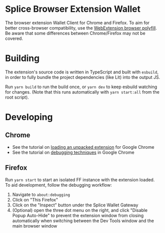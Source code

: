 # Splice Browser Extension Wallet

The browser extension Wallet Client for Chrome and Firefox. To aim for better cross-browser compatibility, use the [WebExtension browser polyfill](https://github.com/mozilla/webextension-polyfill?tab=readme-ov-file). Be aware that some differences between Chrome/Firefox may not be covered.

# Building

The extension's source code is written in TypeScript and built with `esbuild`, in order to fully bundle the project dependencies (like Lit) into the output JS.

Run `yarn build` to run the build once, or `yarn dev` to keep esbuild watching for changes. (Note that this runs automatically with `yarn start:all` from the root script).

# Developing

## Chrome

- See the tutorial on [loading an unpacked extension](https://developer.chrome.com/docs/extensions/get-started/tutorial/hello-world#load-unpacked) for Google Chrome
- See the tutorial on [debugging techniques](https://developer.chrome.com/docs/extensions/get-started/tutorial/debug) in Google Chrome

## Firefox

Run `yarn start` to start an isolated FF instance with the extension loaded. To aid development, follow the debugging workflow:

1. Navigate to `about:debugging`
2. Click on "This Firefox"
3. Click on the "Inspect" button under the Splice Wallet Gateway
4. (Optional) open the three dot menu on the right, and click "Disable Popup Auto-Hide" to prevent the extension window from closing automatically when switching between the Dev Tools window and the main browser window
